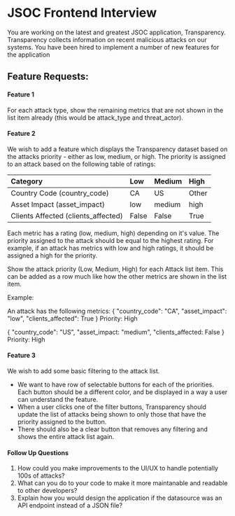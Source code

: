 # JSOC Frontend Interview

You are working on the latest and greatest JSOC application, Transparency. Transparency collects information on recent malicious attacks on our systems. You have been hired to implement a number of new features for the application

## Feature Requests:

#### Feature 1

For each attack type, show the remaining metrics that are not shown in the list item already (this would be attack_type and threat_actor).

#### Feature 2

We wish to add a feature which displays the Transparency dataset based on the attacks priority - either as low, medium, or high. The priority is assigned to an attack based on the following table of ratings:

| Category                            | Low   | Medium | High  |
| :---------------------------------- | :---- | :----- | :---- |
| Country Code (country_code)         | CA    | US     | Other |
| Asset Impact (asset_impact)         | low   | medium | high  |
| Clients Affected (clients_affected) | False | False  | True  |

Each metric has a rating (low, medium, high) depending on it's value. The priority assigned to the attack should be equal to the highest rating. For example, if an attack has metrics with low and high ratings, it should be assigned a high for the priority.

Show the attack priority (Low, Medium, High) for each Attack list item. This can be added as a row much like how the other metrics are shown in the list item.

Example:

An attack has the following metrics:
{
"country_code": "CA",
"asset_impact": "low",
"clients_affected": True
}
Priority: High

{
"country_code": "US",
"asset_impact: "medium",
"clients_affected: False
}
Priority: High

#### Feature 3

We wish to add some basic filtering to the attack list.

- We want to have row of selectable buttons for each of the priorities. Each button should be a different color, and be displayed in a way a user can understand the feature.
- When a user clicks one of the filter buttons, Transparency should update the list of attacks being shown to only those that have the priority assigned to the button.
- There should also be a clear button that removes any filtering and shows the entire attack list again.

#### Follow Up Questions

1. How could you make improvements to the UI/UX to handle potentially 100s of attacks?
2. What can you do to your code to make it more maintanable and readable to other developers?
3. Explain how you would design the application if the datasource was an API endpoint instead of a JSON file?
